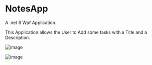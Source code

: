 # NotesApp
 
A .net 6 Wpf Application.

This Application allows the User to Add some tasks with a Title and a Description.

![image](https://user-images.githubusercontent.com/106762674/175012810-573a9065-e9a6-45f1-8db6-22221520257c.png)

![image](https://user-images.githubusercontent.com/106762674/175012856-742c0c39-bc66-46dd-9fe6-4947ba607200.png)
